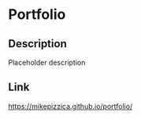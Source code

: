 # Portfolio
## Description
Placeholder description

## Link
https://mikepizzica.github.io/portfolio/